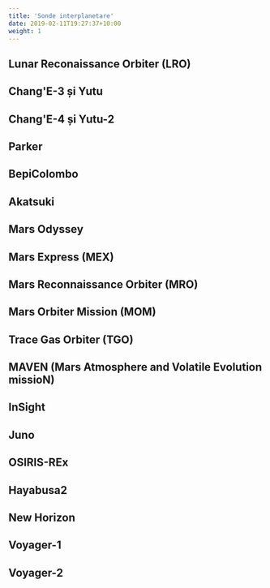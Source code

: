 ```yaml
---
title: 'Sonde interplanetare'
date: 2019-02-11T19:27:37+10:00
weight: 1
---
```


## Lunar Reconaissance Orbiter (LRO)

## Chang'E-3 și Yutu

## Chang'E-4 și Yutu-2

## Parker

## BepiColombo

## Akatsuki

## Mars Odyssey

## Mars Express (MEX)

## Mars Reconnaissance Orbiter (MRO)

## Mars Orbiter Mission (MOM)

## Trace Gas Orbiter (TGO)

## MAVEN (Mars Atmosphere and Volatile Evolution missioN)

## InSight

## Juno

## OSIRIS-REx

## Hayabusa2

## New Horizon

## Voyager-1

## Voyager-2